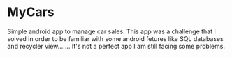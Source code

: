 # MyCars
Simple android app to manage car sales.
This app was a challenge that I solved in order to be familiar with some android fetures like SQL databases and recycler view.......
It's not a perfect app I am still facing some problems.
